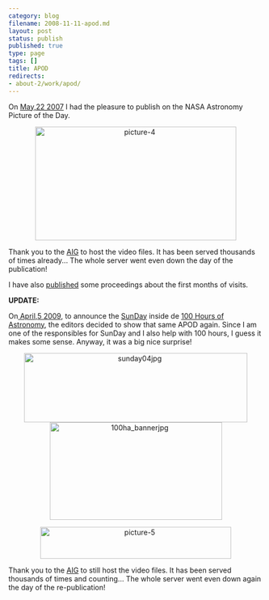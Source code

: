 ```yaml
--- 
category: blog
filename: 2008-11-11-apod.md
layout: post
status: publish
published: true
type: page
tags: []
title: APOD
redirects:
- about-2/work/apod/
---
```

<!--:en-->On <a href="http://www.astro.physik.uni-goettingen.de/~bruno/APOD/apod.html">May,22 2007</a> I had the pleasure to publish on the NASA Astronomy Picture of the Day.
<p style="text-align:center;"><a href="http://antwrp.gsfc.nasa.gov/apod/ap070522.html"><img class="aligncenter size-full wp-image-464" title="picture-4" src="http://solarastronomy2009.files.wordpress.com/2009/11/screen-shot-2009-11-07-at-5-56-11-pm.jpg" alt="picture-4" width="398" height="225" /></a></p>
<p style="text-align:left;">Thank you to the <a href="http://www.astro.physik.uni-goettingen.de/">AIG</a> to host the video files. It has been served thousands of times already... The whole server went even down the day of the publication!</p>
<p style="text-align:left;">I have also <a href="http://adsabs.harvard.edu/abs/2008ca07.conf..520S">published</a> some proceedings about the first months of visits.</p>
<p style="text-align:left;"><strong>UPDATE:</strong></p>
On<a href="http://apod.nasa.gov/apod/ap090405.html"> April,5 2009</a>, to announce the <a href="http://solarastronomy2009.org/100-hours-sunday/">SunDay</a> inside de <a href="http://www.100hoursofastronomy.org/">100 Hours of Astronomy</a>, the editors decided to show that same APOD again. Since I am one of the responsibles for SunDay and I also help with 100 hours, I guess it makes some sense. Anyway, it was a big nice surprise!
<p style="text-align:center;"><a href="http://solarastronomy2009.org/100-hours-sunday/"><img class="size-medium wp-image-466 aligncenter" title="sunday04jpg" src="http://solarastronomy2009.files.wordpress.com/2008/12/spg_banner_webpage_small.jpg" alt="sunday04jpg" width="442" height="137" /></a><a href="http://www.100hoursofastronomy.org/"><img class="size-medium wp-image-467 aligncenter" title="100ha_bannerjpg" src="http://solarastronomy2009.files.wordpress.com/2009/11/screen-shot-2009-11-07-at-5-56-11-pm.jpg" alt="100ha_bannerjpg" width="341" height="193" /></a></p>
<p style="text-align:center;"></p>
<p style="text-align:center;"></p>
<p style="text-align:center;"></p>
<p style="text-align:center;"></p>
<p style="text-align:center;"><a href="http://apod.nasa.gov/apod/ap090405.html"><img class="aligncenter size-full wp-image-465" title="picture-5" src="http://solarastronomy2009.files.wordpress.com/2009/03/100ha_bannerjpg.jpeg" alt="picture-5" width="378" height="63" /></a></p>
<p style="text-align:center;"></p>
Thank you to the <a href="http://www.astro.physik.uni-goettingen.de/">AIG</a> to still host the video files. It has been served thousands of times and counting... The whole server went even down again the day of the re-publication!<!--:--><!--:es-->

<!--:-->
